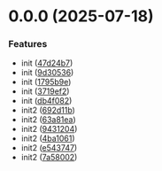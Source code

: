 # 0.0.0 (2025-07-18)


### Features

* init ([47d24b7](https://github.com/mjsong07/prettier_eslint_husky/commit/47d24b73771eee4f5fa58e8695d856818c6e11e0))
* init ([9d30536](https://github.com/mjsong07/prettier_eslint_husky/commit/9d30536b682f28cadef8ce10ba2b4eb6eda4c1e8))
* init ([1795b9e](https://github.com/mjsong07/prettier_eslint_husky/commit/1795b9ef0c61fc84b72b7f184e5f874457498724))
* init ([3719ef2](https://github.com/mjsong07/prettier_eslint_husky/commit/3719ef2eab921ccb52378261b6c8aafbd9b2582d))
* init ([db4f082](https://github.com/mjsong07/prettier_eslint_husky/commit/db4f082b4ebce831584d04d96aeaa523823c955f))
* init2 ([692d11b](https://github.com/mjsong07/prettier_eslint_husky/commit/692d11b292988e602e151ea3bb5e2d98e66718c6))
* init2 ([63a81ea](https://github.com/mjsong07/prettier_eslint_husky/commit/63a81eac3b03b6785c545ad6cba741abb6b876a2))
* init2 ([9431204](https://github.com/mjsong07/prettier_eslint_husky/commit/9431204e9c9b5fcba57b356ef6a9dae99bf639ab))
* init2 ([4ba1061](https://github.com/mjsong07/prettier_eslint_husky/commit/4ba1061346a5be357e81d7195d7661799a448594))
* init2 ([e543747](https://github.com/mjsong07/prettier_eslint_husky/commit/e543747624defc8f19a7c4410ab1f3852f75b6c6))
* init2 ([7a58002](https://github.com/mjsong07/prettier_eslint_husky/commit/7a58002dd94d4318c6f104e3404f46a6df440d5c))



